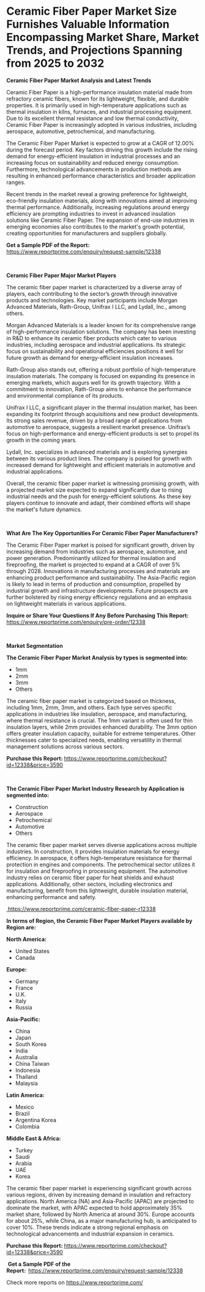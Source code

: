<p><h1>Ceramic Fiber Paper Market Size Furnishes Valuable Information Encompassing Market Share, Market Trends, and Projections Spanning from 2025 to 2032</h1></p><p><strong>Ceramic Fiber Paper Market Analysis and Latest Trends</strong></p>
<p><p>Ceramic Fiber Paper is a high-performance insulation material made from refractory ceramic fibers, known for its lightweight, flexible, and durable properties. It is primarily used in high-temperature applications such as thermal insulation in kilns, furnaces, and industrial processing equipment. Due to its excellent thermal resistance and low thermal conductivity, Ceramic Fiber Paper is increasingly adopted in various industries, including aerospace, automotive, petrochemical, and manufacturing.</p><p>The Ceramic Fiber Paper Market is expected to grow at a CAGR of 12.00% during the forecast period. Key factors driving this growth include the rising demand for energy-efficient insulation in industrial processes and an increasing focus on sustainability and reduced energy consumption. Furthermore, technological advancements in production methods are resulting in enhanced performance characteristics and broader application ranges.</p><p>Recent trends in the market reveal a growing preference for lightweight, eco-friendly insulation materials, along with innovations aimed at improving thermal performance. Additionally, increasing regulations around energy efficiency are prompting industries to invest in advanced insulation solutions like Ceramic Fiber Paper. The expansion of end-use industries in emerging economies also contributes to the market's growth potential, creating opportunities for manufacturers and suppliers globally.</p></p>
<p><strong>Get a Sample PDF of the Report:&nbsp;</strong> <a href="https://www.reportprime.com/enquiry/request-sample/12338?utm_campaign=2306&utm_medium=2&utm_source=Github&utm_content=ia&utm_term=18032025&utm_id=ceramic-fiber-paper">https://www.reportprime.com/enquiry/request-sample/12338</a></p>
<p>&nbsp;</p>
<p><strong>Ceramic Fiber Paper Major Market Players</strong></p>
<p><p>The ceramic fiber paper market is characterized by a diverse array of players, each contributing to the sector’s growth through innovative products and technologies. Key market participants include Morgan Advanced Materials, Rath-Group, Unifrax I LLC, and Lydall, Inc., among others.</p><p>Morgan Advanced Materials is a leader known for its comprehensive range of high-performance insulation solutions. The company has been investing in R&D to enhance its ceramic fiber products which cater to various industries, including aerospace and industrial applications. Its strategic focus on sustainability and operational efficiencies positions it well for future growth as demand for energy-efficient insulation increases.</p><p>Rath-Group also stands out, offering a robust portfolio of high-temperature insulation materials. The company is focused on expanding its presence in emerging markets, which augurs well for its growth trajectory. With a commitment to innovation, Rath-Group aims to enhance the performance and environmental compliance of its products.</p><p>Unifrax I LLC, a significant player in the thermal insulation market, has been expanding its footprint through acquisitions and new product developments. Its strong sales revenue, driven by a broad range of applications from automotive to aerospace, suggests a resilient market presence. Unifrax’s focus on high-performance and energy-efficient products is set to propel its growth in the coming years.</p><p>Lydall, Inc. specializes in advanced materials and is exploring synergies between its various product lines. The company is poised for growth with increased demand for lightweight and efficient materials in automotive and industrial applications.</p><p>Overall, the ceramic fiber paper market is witnessing promising growth, with a projected market size expected to expand significantly due to rising industrial needs and the push for energy-efficient solutions. As these key players continue to innovate and adapt, their combined efforts will shape the market's future dynamics.</p></p>
<p>&nbsp;</p>
<p><strong>What Are The Key Opportunities For Ceramic Fiber Paper Manufacturers?</strong></p>
<p><p>The Ceramic Fiber Paper market is poised for significant growth, driven by increasing demand from industries such as aerospace, automotive, and power generation. Predominantly utilized for thermal insulation and fireproofing, the market is projected to expand at a CAGR of over 5% through 2028. Innovations in manufacturing processes and materials are enhancing product performance and sustainability. The Asia-Pacific region is likely to lead in terms of production and consumption, propelled by industrial growth and infrastructure developments. Future prospects are further bolstered by rising energy efficiency regulations and an emphasis on lightweight materials in various applications.</p></p>
<p><strong>Inquire or Share Your Questions If Any Before Purchasing This Report:</strong> <a href="https://www.reportprime.com/enquiry/pre-order/12338?utm_campaign=2306&utm_medium=2&utm_source=Github&utm_content=ia&utm_term=18032025&utm_id=ceramic-fiber-paper">https://www.reportprime.com/enquiry/pre-order/12338</a></p>
<p>&nbsp;</p>
<p><strong>Market Segmentation</strong></p>
<p><strong>The Ceramic Fiber Paper Market Analysis by types is segmented into:</strong></p>
<p><ul><li>1mm</li><li>2mm</li><li>3mm</li><li>Others</li></ul></p>
<p><p>The ceramic fiber paper market is categorized based on thickness, including 1mm, 2mm, 3mm, and others. Each type serves specific applications in industries like insulation, aerospace, and manufacturing, where thermal resistance is crucial. The 1mm variant is often used for thin insulation layers, while 2mm provides enhanced durability. The 3mm option offers greater insulation capacity, suitable for extreme temperatures. Other thicknesses cater to specialized needs, enabling versatility in thermal management solutions across various sectors.</p></p>
<p><strong>Purchase this Report:&nbsp;</strong><a href="https://www.reportprime.com/checkout?id=12338&price=3590&utm_campaign=2306&utm_medium=2&utm_source=Github&utm_content=ia&utm_term=18032025&utm_id=ceramic-fiber-paper">https://www.reportprime.com/checkout?id=12338&price=3590</a></p>
<p>&nbsp;</p>
<p><strong>The Ceramic Fiber Paper Market Industry Research by Application is segmented into:</strong></p>
<p><ul><li>Construction</li><li>Aerospace</li><li>Petrochemical</li><li>Automotive</li><li>Others</li></ul></p>
<p><p>The ceramic fiber paper market serves diverse applications across multiple industries. In construction, it provides insulation materials for energy efficiency. In aerospace, it offers high-temperature resistance for thermal protection in engines and components. The petrochemical sector utilizes it for insulation and fireproofing in processing equipment. The automotive industry relies on ceramic fiber paper for heat shields and exhaust applications. Additionally, other sectors, including electronics and manufacturing, benefit from this lightweight, durable insulation material, enhancing performance and safety.</p></p>
<p><a href="https://www.reportprime.com/ceramic-fiber-paper-r12338?utm_campaign=2306&utm_medium=2&utm_source=Github&utm_content=ia&utm_term=18032025&utm_id=ceramic-fiber-paper">&nbsp;https://www.reportprime.com/ceramic-fiber-paper-r12338</a></p>
<p><strong>In terms of Region, the Ceramic Fiber Paper Market Players available by Region are:</strong></p>
<p>
    <p> <strong> North America: </strong>
        <ul>
            <li>United States</li>
            <li>Canada</li>
        </ul>
        </p> 
    <p> <strong> Europe: </strong>
        <ul>
            <li>Germany</li>
            <li>France</li>
            <li>U.K.</li>
            <li>Italy</li>
            <li>Russia</li>
        </ul>
        </p> 
    <p> <strong> Asia-Pacific: </strong>
        <ul>
            <li>China</li>
            <li>Japan</li>
            <li>South Korea</li>
            <li>India</li>
            <li>Australia</li>
            <li>China Taiwan</li>
            <li>Indonesia</li>
            <li>Thailand</li>
            <li>Malaysia</li>
        </ul>
        </p> 
    <p> <strong> Latin America: </strong>
        <ul>
            <li>Mexico</li>
            <li>Brazil</li>
            <li>Argentina Korea</li>
            <li>Colombia</li>
        </ul>
        </p> 
    <p> <strong> Middle East & Africa: </strong>
        <ul>
            <li>Turkey</li>
            <li>Saudi</li>
            <li>Arabia</li>
            <li>UAE</li>
            <li>Korea</li>
        </ul>
    </p>
    </p>
<p><p>The ceramic fiber paper market is experiencing significant growth across various regions, driven by increasing demand in insulation and refractory applications. North America (NA) and Asia-Pacific (APAC) are projected to dominate the market, with APAC expected to hold approximately 35% market share, followed by North America at around 30%. Europe accounts for about 25%, while China, as a major manufacturing hub, is anticipated to cover 10%. These trends indicate a strong regional emphasis on technological advancements and industrial expansion in ceramics.</p></p>
<p><strong>Purchase this Report: </strong><a href="https://www.reportprime.com/checkout?id=12338&price=3590&utm_campaign=2306&utm_medium=2&utm_source=Github&utm_content=ia&utm_term=18032025&utm_id=ceramic-fiber-paper">https://www.reportprime.com/checkout?id=12338&price=3590</a></p>
<p>&nbsp;<strong>Get a Sample PDF of the Report:&nbsp;&nbsp;</strong><a href="https://www.reportprime.com/enquiry/request-sample/12338?utm_campaign=2306&utm_medium=2&utm_source=Github&utm_content=ia&utm_term=18032025&utm_id=ceramic-fiber-paper">https://www.reportprime.com/enquiry/request-sample/12338</a></p>
<p><strong></strong></p>
<p>Check more reports on <a href="https://www.reportprime.com/?utm_campaign=2306&utm_medium=2&utm_source=Github&utm_content=ia&utm_term=18032025&utm_id=ceramic-fiber-paper">https://www.reportprime.com/</a></p>